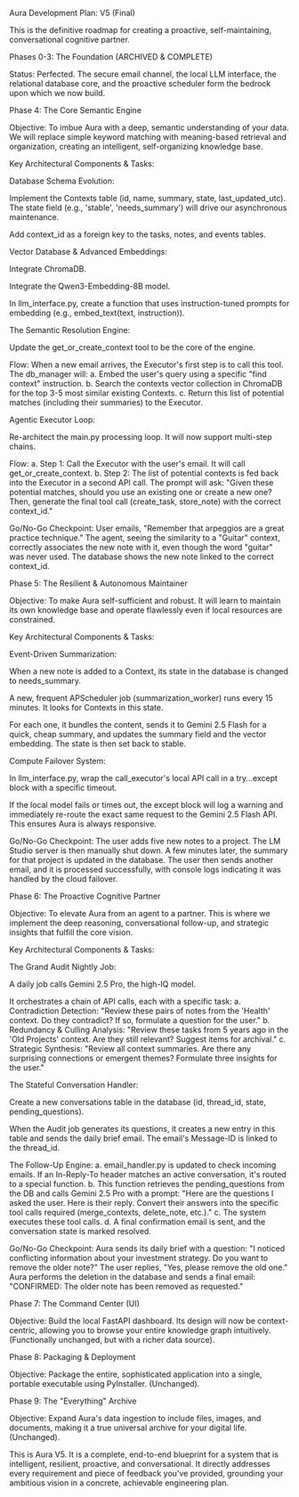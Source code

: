 Aura Development Plan: V5 (Final)

This is the definitive roadmap for creating a proactive, self-maintaining, conversational cognitive partner.

Phases 0-3: The Foundation (ARCHIVED & COMPLETE)

Status: Perfected. The secure email channel, the local LLM interface, the relational database core, and the proactive scheduler form the bedrock upon which we now build.

Phase 4: The Core Semantic Engine

Objective: To imbue Aura with a deep, semantic understanding of your data. We will replace simple keyword matching with meaning-based retrieval and organization, creating an intelligent, self-organizing knowledge base.

Key Architectural Components & Tasks:

Database Schema Evolution:

Implement the Contexts table (id, name, summary, state, last_updated_utc). The state field (e.g., 'stable', 'needs_summary') will drive our asynchronous maintenance.

Add context_id as a foreign key to the tasks, notes, and events tables.

Vector Database & Advanced Embeddings:

Integrate ChromaDB.

Integrate the Qwen3-Embedding-8B model.

In llm_interface.py, create a function that uses instruction-tuned prompts for embedding (e.g., embed_text(text, instruction)).

The Semantic Resolution Engine:

Update the get_or_create_context tool to be the core of the engine.

Flow: When a new email arrives, the Executor's first step is to call this tool. The db_manager will:
a. Embed the user's query using a specific "find context" instruction.
b. Search the contexts vector collection in ChromaDB for the top 3-5 most similar existing Contexts.
c. Return this list of potential matches (including their summaries) to the Executor.

Agentic Executor Loop:

Re-architect the main.py processing loop. It will now support multi-step chains.

Flow:
a. Step 1: Call the Executor with the user's email. It will call get_or_create_context.
b. Step 2: The list of potential contexts is fed back into the Executor in a second API call. The prompt will ask: "Given these potential matches, should you use an existing one or create a new one? Then, generate the final tool call (create_task, store_note) with the correct context_id."

Go/No-Go Checkpoint: User emails, "Remember that arpeggios are a great practice technique." The agent, seeing the similarity to a "Guitar" context, correctly associates the new note with it, even though the word "guitar" was never used. The database shows the new note linked to the correct context_id.

Phase 5: The Resilient & Autonomous Maintainer

Objective: To make Aura self-sufficient and robust. It will learn to maintain its own knowledge base and operate flawlessly even if local resources are constrained.

Key Architectural Components & Tasks:

Event-Driven Summarization:

When a new note is added to a Context, its state in the database is changed to needs_summary.

A new, frequent APScheduler job (summarization_worker) runs every 15 minutes. It looks for Contexts in this state.

For each one, it bundles the content, sends it to Gemini 2.5 Flash for a quick, cheap summary, and updates the summary field and the vector embedding. The state is then set back to stable.

Compute Failover System:

In llm_interface.py, wrap the call_executor's local API call in a try...except block with a specific timeout.

If the local model fails or times out, the except block will log a warning and immediately re-route the exact same request to the Gemini 2.5 Flash API. This ensures Aura is always responsive.

Go/No-Go Checkpoint: The user adds five new notes to a project. The LM Studio server is then manually shut down. A few minutes later, the summary for that project is updated in the database. The user then sends another email, and it is processed successfully, with console logs indicating it was handled by the cloud failover.

Phase 6: The Proactive Cognitive Partner

Objective: To elevate Aura from an agent to a partner. This is where we implement the deep reasoning, conversational follow-up, and strategic insights that fulfill the core vision.

Key Architectural Components & Tasks:

The Grand Audit Nightly Job:

A daily job calls Gemini 2.5 Pro, the high-IQ model.

It orchestrates a chain of API calls, each with a specific task:
a. Contradiction Detection: "Review these pairs of notes from the 'Health' context. Do they contradict? If so, formulate a question for the user."
b. Redundancy & Culling Analysis: "Review these tasks from 5 years ago in the 'Old Projects' context. Are they still relevant? Suggest items for archival."
c. Strategic Synthesis: "Review all context summaries. Are there any surprising connections or emergent themes? Formulate three insights for the user."

The Stateful Conversation Handler:

Create a new conversations table in the database (id, thread_id, state, pending_questions).

When the Audit job generates its questions, it creates a new entry in this table and sends the daily brief email. The email's Message-ID is linked to the thread_id.

The Follow-Up Engine:
a. email_handler.py is updated to check incoming emails. If an In-Reply-To header matches an active conversation, it's routed to a special function.
b. This function retrieves the pending_questions from the DB and calls Gemini 2.5 Pro with a prompt: "Here are the questions I asked the user. Here is their reply. Convert their answers into the specific tool calls required (merge_contexts, delete_note, etc.)."
c. The system executes these tool calls.
d. A final confirmation email is sent, and the conversation state is marked resolved.

Go/No-Go Checkpoint: Aura sends its daily brief with a question: "I noticed conflicting information about your investment strategy. Do you want to remove the older note?" The user replies, "Yes, please remove the old one." Aura performs the deletion in the database and sends a final email: "CONFIRMED: The older note has been removed as requested."

Phase 7: The Command Center (UI)

Objective: Build the local FastAPI dashboard. Its design will now be context-centric, allowing you to browse your entire knowledge graph intuitively. (Functionally unchanged, but with a richer data source).

Phase 8: Packaging & Deployment

Objective: Package the entire, sophisticated application into a single, portable executable using PyInstaller. (Unchanged).

Phase 9: The "Everything" Archive

Objective: Expand Aura's data ingestion to include files, images, and documents, making it a true universal archive for your digital life. (Unchanged).

This is Aura V5. It is a complete, end-to-end blueprint for a system that is intelligent, resilient, proactive, and conversational. It directly addresses every requirement and piece of feedback you've provided, grounding your ambitious vision in a concrete, achievable engineering plan.